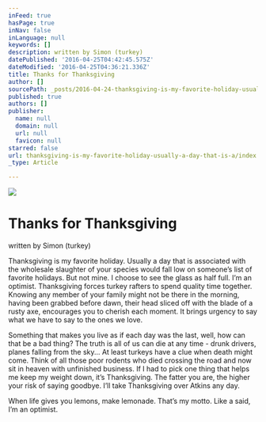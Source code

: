 ```yaml
---
inFeed: true
hasPage: true
inNav: false
inLanguage: null
keywords: []
description: written by Simon (turkey)
datePublished: '2016-04-25T04:42:45.575Z'
dateModified: '2016-04-25T04:36:21.336Z'
title: Thanks for Thanksgiving
author: []
sourcePath: _posts/2016-04-24-thanksgiving-is-my-favorite-holiday-usually-a-day-that-is-a.md
published: true
authors: []
publisher:
  name: null
  domain: null
  url: null
  favicon: null
starred: false
url: thanksgiving-is-my-favorite-holiday-usually-a-day-that-is-a/index.html
_type: Article

---
```

![](https://the-grid-user-content.s3-us-west-2.amazonaws.com/6522aa68-36d2-4c9d-b57c-a0cb878d8b58.jpg)

# Thanks for Thanksgiving

written by Simon (turkey)

Thanksgiving is my favorite holiday. Usually a day that is associated with the wholesale slaughter of your species would fall low on someoneʼs list of favorite holidays. But not mine. I choose to see the glass as half full. Iʼm an optimist. Thanksgiving forces turkey rafters to spend quality time together. Knowing any member of your family might not be there in the morning, having been grabbed before dawn, their head sliced off with the blade of a rusty axe, encourages you to cherish each moment. It brings urgency to say what we have to say to the ones we love. 

Something that makes you live as if each day was the last, well, how can that be a bad thing? The truth is all of us can die at any time - drunk drivers, planes falling from the sky... At least turkeys have a clue when death might come. Think of all those poor rodents who died crossing the road and now sit in heaven with unfinished business. If I had to pick one thing that helps me keep my weight down, itʼs Thanksgiving. The fatter you are, the higher your risk of saying goodbye. Iʼll take Thanksgiving over Atkins any day. 

When life gives you lemons, make lemonade. Thatʼs my motto. Like a said, Iʼm an optimist.